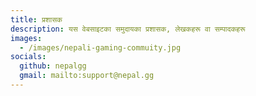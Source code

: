 ```yaml
---
title: प्रशासक
description: यस वेबसाइटका समुदायका प्रशासक, लेखकहरू वा सम्पादकहरू
images:
  - /images/nepali-gaming-commuity.jpg
socials:
  github: nepalgg
  gmail: mailto:support@nepal.gg
---
```

